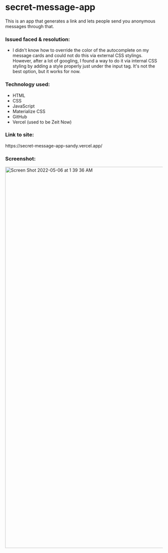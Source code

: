 # secret-message-app
 This is an app that generates a link and lets people send you anonymous messages through that.

<h3>Issued faced & resolution:</h3>

- I didn't know how to override the color of the autocomplete on my message cards and could not do this via external CSS stylings. However, after a lot of googling, I found a way to do it via internal CSS styling by adding a style properly just under the input tag. It's not the best option, but it works for now.


<h3>Technology used:</h3>

- HTML
- CSS
- JavaScript
- Materialize CSS
- GitHub
- Vercel (used to be Zeit Now)


<h3>Link to site:</h3>
https://secret-message-app-sandy.vercel.app/

<h3>Screenshot:</h3>
<img width="1220" alt="Screen Shot 2022-05-06 at 1 39 36 AM" src="https://user-images.githubusercontent.com/40691059/167030108-c00af4da-7678-435e-b529-81e7c15cd5a0.png">
